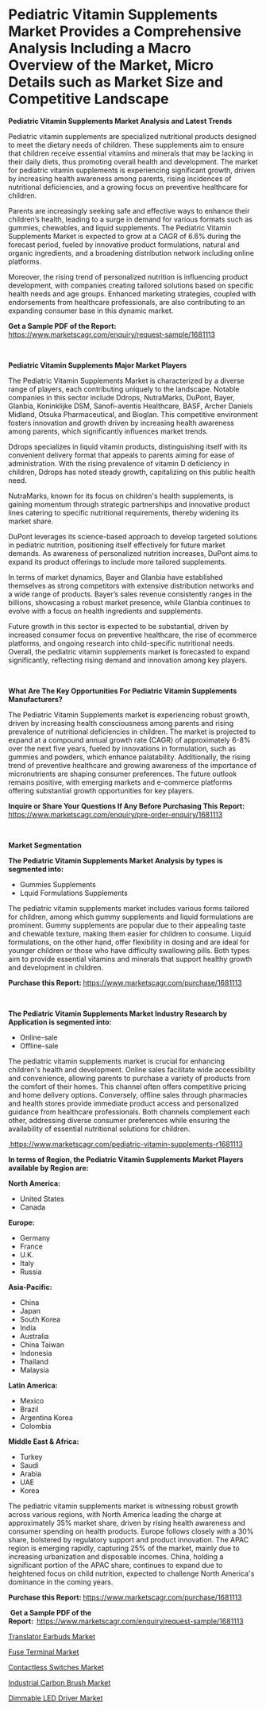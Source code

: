 <p><h1>Pediatric Vitamin Supplements Market Provides a Comprehensive Analysis Including a Macro Overview of the Market, Micro Details such as Market Size and Competitive Landscape</h1></p><p><strong>Pediatric Vitamin Supplements Market Analysis and Latest Trends</strong></p>
<p><p>Pediatric vitamin supplements are specialized nutritional products designed to meet the dietary needs of children. These supplements aim to ensure that children receive essential vitamins and minerals that may be lacking in their daily diets, thus promoting overall health and development. The market for pediatric vitamin supplements is experiencing significant growth, driven by increasing health awareness among parents, rising incidences of nutritional deficiencies, and a growing focus on preventive healthcare for children.</p><p>Parents are increasingly seeking safe and effective ways to enhance their children’s health, leading to a surge in demand for various formats such as gummies, chewables, and liquid supplements. The Pediatric Vitamin Supplements Market is expected to grow at a CAGR of 6.6% during the forecast period, fueled by innovative product formulations, natural and organic ingredients, and a broadening distribution network including online platforms.</p><p>Moreover, the rising trend of personalized nutrition is influencing product development, with companies creating tailored solutions based on specific health needs and age groups. Enhanced marketing strategies, coupled with endorsements from healthcare professionals, are also contributing to an expanding consumer base in this dynamic market.</p></p>
<p><strong>Get a Sample PDF of the Report:&nbsp;</strong> <a href="https://www.marketscagr.com/enquiry/request-sample/1681113?utm_campaign=1261&utm_medium=2&utm_source=Github&utm_content=ia&utm_term=04102024&utm_id=pediatric-vitamin-supplements">https://www.marketscagr.com/enquiry/request-sample/1681113</a></p>
<p>&nbsp;</p>
<p><strong>Pediatric Vitamin Supplements Major Market Players</strong></p>
<p><p>The Pediatric Vitamin Supplements Market is characterized by a diverse range of players, each contributing uniquely to the landscape. Notable companies in this sector include Ddrops, NutraMarks, DuPont, Bayer, Glanbia, Koninklijke DSM, Sanofi-aventis Healthcare, BASF, Archer Daniels Midland, Otsuka Pharmaceutical, and Bioglan. This competitive environment fosters innovation and growth driven by increasing health awareness among parents, which significantly influences market trends.</p><p>Ddrops specializes in liquid vitamin products, distinguishing itself with its convenient delivery format that appeals to parents aiming for ease of administration. With the rising prevalence of vitamin D deficiency in children, Ddrops has noted steady growth, capitalizing on this public health need.</p><p>NutraMarks, known for its focus on children's health supplements, is gaining momentum through strategic partnerships and innovative product lines catering to specific nutritional requirements, thereby widening its market share.</p><p>DuPont leverages its science-based approach to develop targeted solutions in pediatric nutrition, positioning itself effectively for future market demands. As awareness of personalized nutrition increases, DuPont aims to expand its product offerings to include more tailored supplements.</p><p>In terms of market dynamics, Bayer and Glanbia have established themselves as strong competitors with extensive distribution networks and a wide range of products. Bayer’s sales revenue consistently ranges in the billions, showcasing a robust market presence, while Glanbia continues to evolve with a focus on health ingredients and supplements.</p><p>Future growth in this sector is expected to be substantial, driven by increased consumer focus on preventive healthcare, the rise of ecommerce platforms, and ongoing research into child-specific nutritional needs. Overall, the pediatric vitamin supplements market is forecasted to expand significantly, reflecting rising demand and innovation among key players.</p></p>
<p>&nbsp;</p>
<p><strong>What Are The Key Opportunities For Pediatric Vitamin Supplements Manufacturers?</strong></p>
<p><p>The Pediatric Vitamin Supplements market is experiencing robust growth, driven by increasing health consciousness among parents and rising prevalence of nutritional deficiencies in children. The market is projected to expand at a compound annual growth rate (CAGR) of approximately 6-8% over the next five years, fueled by innovations in formulation, such as gummies and powders, which enhance palatability. Additionally, the rising trend of preventive healthcare and growing awareness of the importance of micronutrients are shaping consumer preferences. The future outlook remains positive, with emerging markets and e-commerce platforms offering substantial growth opportunities for key players.</p></p>
<p><strong>Inquire or Share Your Questions If Any Before Purchasing This Report:</strong> <a href="https://www.marketscagr.com/enquiry/pre-order-enquiry/1681113?utm_campaign=1261&utm_medium=2&utm_source=Github&utm_content=ia&utm_term=04102024&utm_id=pediatric-vitamin-supplements">https://www.marketscagr.com/enquiry/pre-order-enquiry/1681113</a></p>
<p>&nbsp;</p>
<p><strong>Market Segmentation</strong></p>
<p><strong>The Pediatric Vitamin Supplements Market Analysis by types is segmented into:</strong></p>
<p><ul><li>Gummies Supplements</li><li>Lquid Formulations Supplements</li></ul></p>
<p><p>The pediatric vitamin supplements market includes various forms tailored for children, among which gummy supplements and liquid formulations are prominent. Gummy supplements are popular due to their appealing taste and chewable texture, making them easier for children to consume. Liquid formulations, on the other hand, offer flexibility in dosing and are ideal for younger children or those who have difficulty swallowing pills. Both types aim to provide essential vitamins and minerals that support healthy growth and development in children.</p></p>
<p><strong>Purchase this Report:&nbsp;</strong><a href="https://www.marketscagr.com/purchase/1681113?utm_campaign=1261&utm_medium=2&utm_source=Github&utm_content=ia&utm_term=04102024&utm_id=pediatric-vitamin-supplements">https://www.marketscagr.com/purchase/1681113</a></p>
<p>&nbsp;</p>
<p><strong>The Pediatric Vitamin Supplements Market Industry Research by Application is segmented into:</strong></p>
<p><ul><li>Online-sale</li><li>Offline-sale</li></ul></p>
<p><p>The pediatric vitamin supplements market is crucial for enhancing children's health and development. Online sales facilitate wide accessibility and convenience, allowing parents to purchase a variety of products from the comfort of their homes. This channel often offers competitive pricing and home delivery options. Conversely, offline sales through pharmacies and health stores provide immediate product access and personalized guidance from healthcare professionals. Both channels complement each other, addressing diverse consumer preferences while ensuring the availability of essential nutritional solutions for children.</p></p>
<p><a href="https://www.marketscagr.com/pediatric-vitamin-supplements-r1681113?utm_campaign=1261&utm_medium=2&utm_source=Github&utm_content=ia&utm_term=04102024&utm_id=pediatric-vitamin-supplements">&nbsp;https://www.marketscagr.com/pediatric-vitamin-supplements-r1681113</a></p>
<p><strong>In terms of Region, the Pediatric Vitamin Supplements Market Players available by Region are:</strong></p>
<p>
    <p> <strong> North America: </strong>
        <ul>
            <li>United States</li>
            <li>Canada</li>
        </ul>
        </p> 
    <p> <strong> Europe: </strong>
        <ul>
            <li>Germany</li>
            <li>France</li>
            <li>U.K.</li>
            <li>Italy</li>
            <li>Russia</li>
        </ul>
        </p> 
    <p> <strong> Asia-Pacific: </strong>
        <ul>
            <li>China</li>
            <li>Japan</li>
            <li>South Korea</li>
            <li>India</li>
            <li>Australia</li>
            <li>China Taiwan</li>
            <li>Indonesia</li>
            <li>Thailand</li>
            <li>Malaysia</li>
        </ul>
        </p> 
    <p> <strong> Latin America: </strong>
        <ul>
            <li>Mexico</li>
            <li>Brazil</li>
            <li>Argentina Korea</li>
            <li>Colombia</li>
        </ul>
        </p> 
    <p> <strong> Middle East & Africa: </strong>
        <ul>
            <li>Turkey</li>
            <li>Saudi</li>
            <li>Arabia</li>
            <li>UAE</li>
            <li>Korea</li>
        </ul>
    </p>
    </p>
<p><p>The pediatric vitamin supplements market is witnessing robust growth across various regions, with North America leading the charge at approximately 35% market share, driven by rising health awareness and consumer spending on health products. Europe follows closely with a 30% share, bolstered by regulatory support and product innovation. The APAC region is emerging rapidly, capturing 25% of the market, mainly due to increasing urbanization and disposable incomes. China, holding a significant portion of the APAC share, continues to expand due to heightened focus on child nutrition, expected to challenge North America's dominance in the coming years.</p></p>
<p><strong>Purchase this Report: </strong><a href="https://www.marketscagr.com/purchase/1681113?utm_campaign=1261&utm_medium=2&utm_source=Github&utm_content=ia&utm_term=04102024&utm_id=pediatric-vitamin-supplements">https://www.marketscagr.com/purchase/1681113</a></p>
<p>&nbsp;<strong>Get a Sample PDF of the Report:&nbsp;&nbsp;</strong><a href="https://www.marketscagr.com/enquiry/request-sample/1681113?utm_campaign=1261&utm_medium=2&utm_source=Github&utm_content=ia&utm_term=04102024&utm_id=pediatric-vitamin-supplements">https://www.marketscagr.com/enquiry/request-sample/1681113</a></p>
<p><strong></strong></p>
<p><p><a href="https://www.linkedin.com/pulse/translator-earbuds-market-size-share-trends-analysis-report-product-ne6uc?utm_campaign=1261&utm_medium=2&utm_source=Github&utm_content=ia&utm_term=04102024&utm_id=pediatric-vitamin-supplements">Translator Earbuds Market</a></p><p><a href="https://www.linkedin.com/pulse/trends-global-fuse-terminal-market-forecast-analysis-zfble?utm_campaign=1261&utm_medium=2&utm_source=Github&utm_content=ia&utm_term=04102024&utm_id=pediatric-vitamin-supplements">Fuse Terminal Market</a></p><p><a href="https://www.linkedin.com/pulse/global-contactless-switches-market-opportunities-challenges2024-0p1ne?utm_campaign=1261&utm_medium=2&utm_source=Github&utm_content=ia&utm_term=04102024&utm_id=pediatric-vitamin-supplements">Contactless Switches Market</a></p><p><a href="https://www.linkedin.com/pulse/industrial-carbon-brush-market-overview-global-trends-future-za9oe?utm_campaign=1261&utm_medium=2&utm_source=Github&utm_content=ia&utm_term=04102024&utm_id=pediatric-vitamin-supplements">Industrial Carbon Brush Market</a></p><p><a href="https://www.linkedin.com/pulse/navigating-dimmable-led-driver-market-expert-analysis-pkwje?utm_campaign=1261&utm_medium=2&utm_source=Github&utm_content=ia&utm_term=04102024&utm_id=pediatric-vitamin-supplements">Dimmable LED Driver Market</a></p></p>